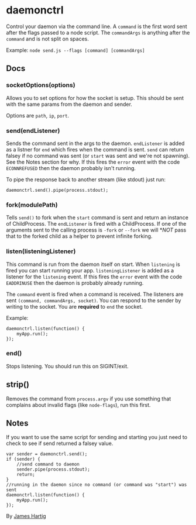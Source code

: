 # daemonctrl #

Control your daemon via the command line. A `command` is the first word sent after the flags passed to a node script.
The `commandArgs` is anything after the `command` and is not split on spaces.

Example: `node send.js --flags [command] [commandArgs]`

## Docs ##

### socketOptions(options) ###
Allows you to set options for how the socket is setup. This should be sent with the same params from the daemon
and sender.

Options are `path`, `ip`, `port`.

### send(endListener) ###
Sends the command sent in the args to the daemon. `endListener` is added as a listner for `end` which fires when the
command is sent.
`send` can return falsey if no command was sent (or `start` was sent and we're not spawning). See the Notes section
for why. If this fires the `error` event with the code `ECONNREFUSED` then the daemon probably isn't running.

To pipe the response back to another stream (like stdout) just run:
```
daemonctrl.send().pipe(process.stdout);
```

### fork(modulePath) ###
Tells `send()` to fork when the `start` command is sent and return an instance of ChildProcess. The `endListener`
is fired with a ChildProcess. If one of the arguments sent to the calling process is `-fork` or
`--fork` we will **NOT* pass that to the forked child as a helper to prevent infinite forking.

### listen(listeningListener) ###
This command is run from the daemon itself on start. When `listening` is fired you can start running your app.
`listeningListener` is added as a listener for the `listening` event. If this fires the `error` event with the code 
`EADDRINUSE` then the daemon is probably already running.

The `command` event is fired when a command is received. The listeners are sent `(command, commandArgs, socket)`.
You can respond to the sender by writing to the socket. You are **required** to `end` the socket. 

Example:
```
daemonctrl.listen(function() {
    myApp.run();
});
```
### end() ###
Stops listening. You should run this on SIGINT/exit.

## strip() ##
Removes the command from `process.argv` if you use something that complains about invalid flags (like `node-flags`),
run this first.

## Notes ##

If you want to use the same script for sending and starting you just need to check to see if send returned a falsey value.
```
var sender = daemonctrl.send();
if (sender) {
    //send command to daemon
    sender.pipe(process.stdout);
    return;
}
//running in the daemon since no command (or command was "start") was sent 
daemonctrl.listen(function() {
    myApp.run();
});
```

By [James Hartig](https://github.com/fastest963/)
